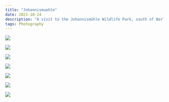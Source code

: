 ```yaml
---
title: "Johannismuehle"
date: 2021-10-24
description: "A visit to the Johannismühle Wildlife Park, south of Berlin."
tags: Photography
---
```


![](https://ams03pap001files.storage.live.com/y4mSwXPE67AP2JdqPf4TMJyePTcySJOBI1BHrlgruFb9X0doSnShRaOX89c515yCzkhf_WsTRYJqSS0U8L9UKcTiZkF-HRRGdYKqGYcIFdXMJFlBSHZqV6oRAvnvU4HJTY9WdZN0UImK8Gn9ELQvgClOZVYfKOjAwXu49IJmmOOPHQsZW6-68sS79Hb8u9yWxsC?width=3216&height=4516&cropmode=none)

![](https://ams03pap001files.storage.live.com/y4mVVxm86Uuw_M8yZMbzLwtCwBULAKwNZBOJ0W7Hamx6luXNQ2Lo9dU-LQCQj3-cwKNv9YFzPQ4lZ21zKKbpAUL_5c3q7UwSRCVwhjgg2uxIyK08GnBWMu3PTHKZiCEYv_XFfUn3PW-Tn6TvE4zZFye0uCp2oD6Qjypg0DqNyv_VqGiLvCbzlUvUKp7ewgHrLYg?width=3648&height=5472&cropmode=none)

![](https://ams03pap001files.storage.live.com/y4mT--GFHKX5rMWdHZD3-5aTtPNTt9CvjtSGRDvWYm6awSUWBXyxROk-MnPR6aj7JSmLtccCNm3NopR60bJHGphClR_Ptovl_HIJok8M0C05O3msDjZF-OrVWjpLEh1Dr6JlLvlrPT4JCPajWp0R3nuuwTHJIMkwMQh1LtwYPrtO4ci4bTTwFNSDXSvMtmS2A63?width=5472&height=3648&cropmode=none)

![](https://ams03pap001files.storage.live.com/y4m82G3r3AXNuAGdhv6tJ5jVmVUFJq2A96W5RtDaX8XbwkSjrqF-z6Kzu-EAanHUup_ZMut1ZaCG28bPXnR6Q52H4SUeM78mVHBRsiPxLppGQFVgXLQhWEB93qmyX9Cbc8smcfENyA8g3Fl_ZFFRGwE9hLSOuXKIzURX5Eq8J0qWVMaUcTAs1Pq_Bk3KqUEAbe3?width=5472&height=3648&cropmode=none)

![](https://ams03pap001files.storage.live.com/y4mt3jNr-O8t7o_du1tqkSpwPo1MuNF6yZVGDrJIArLVQskVqM5ECg2qieBkLXXyvl_DQjLbvvfULwmjP3U06uwuaNtb4EVkNeFW3uqbc8daXxgy2e9qqcOZ1pQsuQOceZfVmKBuxR62WhbfNnKI4FOn3Y4cAoJalKTlL4K-NzgFUaEF0wNFsIVsr-dJ6LGgv0j?width=5472&height=3648&cropmode=none)

![](https://ams03pap001files.storage.live.com/y4m40Ypg6iACtM8LSWpUwl4fcql1k59JKc3TZaD_Wcch3_ItXgHeKy0O2O99hYpzFbM254DzZ6EbaLnBHQm99PL3phGSZtkc0V_DIPQwg32ZJzAuJdjR1Ie7PFNA-ZH_vqHnlT_Wo7-eugMMLhwx0DDth6i-QLMW4gc7XOBO8fCYgBBG90nneYprI_LFkRz9Gfm?width=5472&height=3648&cropmode=none)

![](https://ams03pap001files.storage.live.com/y4mggmMBj_8tRz362fa36ELrP0sNfN3BSnScRHiFOwQE_l2Imn2T2j86S72wfuDyDMaCD8ZTwKzSYkEooQ9l8Dgs1XwypzOBjmkDrHMivJMsQIQLREWE3vb8hryJYfg5FHZ0z9thgjTnkh5KcWUcJx1AJpoou0dj2H7oaJ2OGFEMTsW_VCiXHjJaZHF8QpbD6Tj?width=4504&height=2736&cropmode=none)